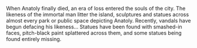 When Anatoly finally died, an era of loss entered the souls of the city. The likeness of the immortal man litter the island, sculptures and statues across almost every park or public space depicting Anatoly. Recently, vandals have begun defacing his likeness... Statues have been found with smashed-in faces, pitch-black paint splattered across them, and some statues being found entirely missing.